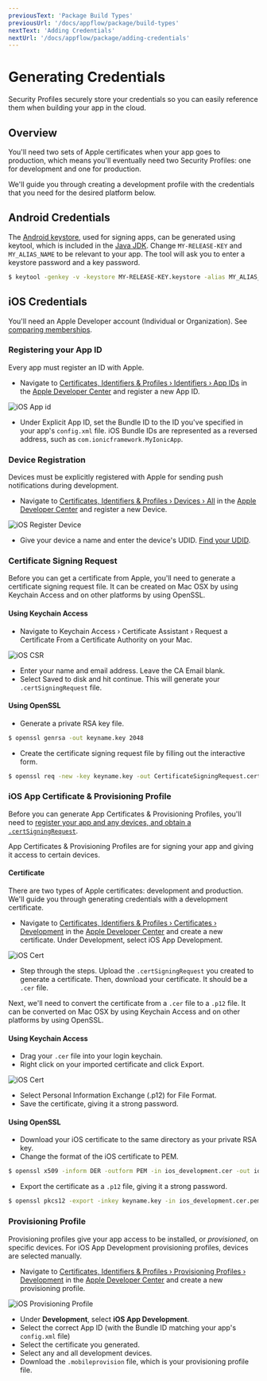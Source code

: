 ```yaml
---
previousText: 'Package Build Types'
previousUrl: '/docs/appflow/package/build-types'
nextText: 'Adding Credentials'
nextUrl: '/docs/appflow/package/adding-credentials'
---
```


# Generating Credentials

Security Profiles securely store your credentials so you can easily reference them when building your app in the cloud.

## Overview

You'll need two sets of Apple certificates when your app goes to production, which means you'll eventually need two Security Profiles: one for development and one for production.

We'll guide you through creating a development profile with the credentials that you need for the desired platform below.

## Android Credentials

The [Android keystore](https://developer.android.com/training/articles/keystore.html), used for signing apps, can be generated using keytool, which is included in the [Java JDK](http://www.oracle.com/technetwork/java/javase/downloads/jdk8-downloads-2133151.html). Change `MY-RELEASE-KEY` and `MY_ALIAS_NAME` to be relevant to your app. The tool will ask you to enter a keystore password and a key password.

```bash
$ keytool -genkey -v -keystore MY-RELEASE-KEY.keystore -alias MY_ALIAS_NAME -keyalg RSA -keysize 2048 -validity 10000 -storetype jks
```

## iOS Credentials

You'll need an Apple Developer account (Individual or Organization). See [comparing memberships](https://developer.apple.com/support/compare-memberships/).

### Registering your App ID

Every app must register an ID with Apple.

* Navigate to [Certificates, Identifiers & Profiles › Identifiers › App IDs](https://developer.apple.com/account/ios/identifier/bundle) in the [Apple Developer Center](https://developer.apple.com/account) and register a new App ID.

![iOS App id](/docs/assets/img/appflow/ss-profiles-ios-app-id.png)

* Under Explicit App ID, set the Bundle ID to the ID you've specified in your app's `config.xml` file. iOS Bundle IDs are represented as a reversed address, such as `com.ionicframework.MyIonicApp`.

### Device Registration

Devices must be explicitly registered with Apple for sending push notifications during development.

* Navigate to [Certificates, Identifiers & Profiles › Devices › All](https://developer.apple.com/account/ios/device/) in the [Apple Developer Center](https://developer.apple.com/account) and register a new Device.

![iOS Register Device](/docs/assets/img/appflow/ss-profiles-ios-device-register-1.png)

* Give your device a name and enter the device's UDID. [Find your UDID](ios-udid).

### Certificate Signing Request

Before you can get a certificate from Apple, you'll need to generate a certificate signing request file. It can be created on Mac OSX by using Keychain Access and on other platforms by using OpenSSL.

#### Using Keychain Access

* Navigate to Keychain Access › Certificate Assistant › Request a Certificate From a Certificate Authority on your Mac.

![iOS CSR](/docs/assets/img/appflow/ss-profiles-ios-csr.png)

* Enter your name and email address. Leave the CA Email blank.
* Select Saved to disk and hit continue. This will generate your `.certSigningRequest` file.

#### Using OpenSSL

* Generate a private RSA key file.

```bash
$ openssl genrsa -out keyname.key 2048
```

* Create the certificate signing request file by filling out the interactive form.

```bash
$ openssl req -new -key keyname.key -out CertificateSigningRequest.certSigningRequest
```

### iOS App Certificate & Provisioning Profile

Before you can generate App Certificates & Provisioning Profiles, you'll need to [register your app and any devices, and obtain a `.certSigningRequest`](#ios-setup).

App Certificates & Provisioning Profiles are for signing your app and giving it access to certain devices.

#### Certificate

There are two types of Apple certificates: development and production. We'll guide you through generating credentials with a development certificate.

* Navigate to [Certificates, Identifiers & Profiles › Certificates › Development](https://developer.apple.com/account/ios/certificate/development) in the [Apple Developer Center](https://developer.apple.com/account) and create a new certificate. Under Development, select iOS App Development.

![iOS Cert](/docs/assets/img/appflow/ss-profiles-ios-cert-1.png)

* Step through the steps. Upload the `.certSigningRequest` you created to generate a certificate. Then, download your certificate. It should be a `.cer` file.

Next, we'll need to convert the certificate from a `.cer` file to a `.p12` file. It can be converted on Mac OSX by using Keychain Access and on other platforms by using OpenSSL.

#### Using Keychain Access

* Drag your `.cer` file into your login keychain.
* Right click on your imported certificate and click Export.

![iOS Cert](/docs/assets/img/appflow/ss-profiles-ios-cert-2.png)

* Select Personal Information Exchange (.p12) for File Format.
* Save the certificate, giving it a strong password.

#### Using OpenSSL

* Download your iOS certificate to the same directory as your private RSA key.
* Change the format of the iOS certificate to PEM.

```bash
$ openssl x509 -inform DER -outform PEM -in ios_development.cer -out ios_development.cer.pem
```

* Export the certificate as a `.p12` file, giving it a strong password.

```bash
$ openssl pkcs12 -export -inkey keyname.key -in ios_development.cer.pem -out Certificates.p12
```

### Provisioning Profile

Provisioning profiles give your app access to be installed, or *provisioned*, on specific devices. For iOS App Development provisioning profiles, devices are selected manually.

* Navigate to [Certificates, Identifiers & Profiles › Provisioning Profiles › Development](https://developer.apple.com/account/ios/profile/limited) in the [Apple Developer Center](https://developer.apple.com/account) and create a new provisioning profile.

![iOS Provisioning Profile](/docs/assets/img/appflow/ss-profiles-ios-pp-1.png)

* Under **Development**, select **iOS App Development**.
* Select the correct App ID (with the Bundle ID matching your app's `config.xml` file)
* Select the certificate you generated.
* Select any and all development devices.
* Download the `.mobileprovision` file, which is your provisioning profile file.